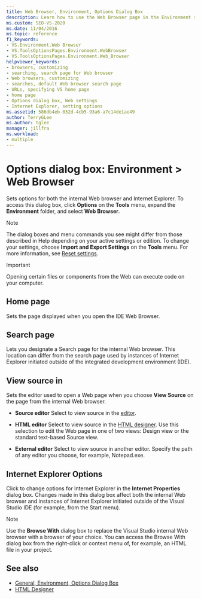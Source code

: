 ```yaml
---
title: Web Browser, Environment, Options Dialog Box
description: Learn how to use the Web Browser page in the Environment section to set options for both the internal Web browser and Internet Explorer.
ms.custom: SEO-VS-2020
ms.date: 11/04/2016
ms.topic: reference
f1_keywords:
- VS.Environment.Web Browser
- VS.ToolsOptionsPages.Environment.WebBrowser
- VS.ToolsOptionsPages.Environment.Web_Browser
helpviewer_keywords:
- browsers, customizing
- searching, search page for Web browser
- Web browsers, customizing
- searches, default Web browser search page
- URLs, specifying VS home page
- home page
- Options dialog box, Web settings
- Internet Explorer, setting options
ms.assetid: 586db4eb-032d-4cb5-93a6-a7c14de1ae49
author: TerryGLee
ms.author: tglee
manager: jillfra
ms.workload:
- multiple
---
```

# Options dialog box: Environment \> Web Browser

Sets options for both the internal Web browser and Internet Explorer. To access this dialog box, click **Options** on the **Tools** menu, expand the **Environment** folder, and select **Web Browser**.

> [!NOTE]
> The dialog boxes and menu commands you see might differ from those described in Help depending on your active settings or edition. To change your settings, choose **Import and Export Settings** on the **Tools** menu. For more information, see [Reset settings](../environment-settings.md#reset-settings).

> [!IMPORTANT]
> Opening certain files or components from the Web can execute code on your computer.

## Home page

Sets the page displayed when you open the IDE Web Browser.

## Search page

Lets you designate a Search page for the internal Web browser. This location can differ from the search page used by instances of Internet Explorer initiated outside of the integrated development environment (IDE).

## View source in

Sets the editor used to open a Web page when you choose **View Source** on the page from the internal Web browser.

- **Source editor** Select to view source in the [editor](../../ide/writing-code-in-the-code-and-text-editor.md).

- **HTML editor** Select to view source in the [HTML designer](/previous-versions/ex0hkwbx(v=vs.140)). Use this selection to edit the Web page in one of two views: Design view or the standard text-based Source view.

- **External editor** Select to view source in another editor. Specify the path of any editor you choose, for example, Notepad.exe.

## Internet Explorer Options

Click to change options for Internet Explorer in the **Internet Properties** dialog box. Changes made in this dialog box affect both the internal Web browser and instances of Internet Explorer initiated outside of the Visual Studio IDE (for example, from the Start menu).

> [!NOTE]
> Use the **Browse With** dialog box to replace the Visual Studio internal Web browser with a browser of your choice. You can access the Browse With dialog box from the right-click or context menu of, for example, an HTML file in your project.

## See also

- [General, Environment, Options Dialog Box](../../ide/reference/general-environment-options-dialog-box.md)
- [HTML Designer](/previous-versions/ex0hkwbx(v=vs.140))